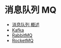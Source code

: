 # 消息队列 MQ

- [消息队列 概述](Introduce/README.md)
- [Kafka](Kafka/README.md)
- [RabbitMQ](RabbitMQ/README.md)
- [RocketMQ](RocketMQ/README.md)